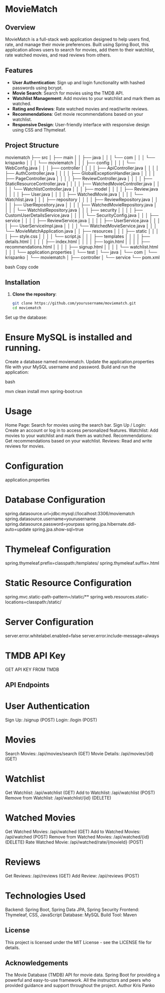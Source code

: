 # MovieMatch

## Overview

MovieMatch is a full-stack web application designed to help users find, rate, and manage their movie preferences. Built using Spring Boot, this application allows users to search for movies, add them to their watchlist, rate watched movies, and read reviews from others.

## Features

- **User Authentication**: Sign up and login functionality with hashed passwords using bcrypt.
- **Movie Search**: Search for movies using the TMDB API.
- **Watchlist Management**: Add movies to your watchlist and mark them as watched.
- **Rating and Reviews**: Rate watched movies and read/write reviews.
- **Recommendations**: Get movie recommendations based on your watchlist.
- **Responsive Design**: User-friendly interface with responsive design using CSS and Thymeleaf.

## Project Structure

moviematch
├── src
│ ├── main
│ │ ├── java
│ │ │ └── com
│ │ │ └── krispanko
│ │ │ └── moviematch
│ │ │ ├── config
│ │ │ │ └── WebConfig.java
│ │ │ ├── controller
│ │ │ │ ├── ApiController.java
│ │ │ │ ├── AuthController.java
│ │ │ │ ├── GlobalExceptionHandler.java
│ │ │ │ ├── PageController.java
│ │ │ │ ├── ReviewController.java
│ │ │ │ ├── StaticResourceController.java
│ │ │ │ ├── WatchedMovieController.java
│ │ │ │ └── WatchlistController.java
│ │ │ ├── model
│ │ │ │ ├── Review.java
│ │ │ │ ├── User.java
│ │ │ │ ├── WatchedMovie.java
│ │ │ │ └── Watchlist.java
│ │ │ ├── repository
│ │ │ │ ├── ReviewRepository.java
│ │ │ │ ├── UserRepository.java
│ │ │ │ ├── WatchedMovieRepository.java
│ │ │ │ └── WatchlistRepository.java
│ │ │ ├── security
│ │ │ │ ├── CustomUserDetailsService.java
│ │ │ │ └── SecurityConfig.java
│ │ │ ├── service
│ │ │ │ ├── ReviewService.java
│ │ │ │ ├── UserService.java
│ │ │ │ ├── UserServiceImpl.java
│ │ │ │ └── WatchedMovieService.java
│ │ │ └── MovieMatchApplication.java
│ │ ├── resources
│ │ │ ├── static
│ │ │ │ ├── style.css
│ │ │ │ └── script.js
│ │ │ ├── templates
│ │ │ │ ├── details.html
│ │ │ │ ├── index.html
│ │ │ │ ├── login.html
│ │ │ │ ├── recommendations.html
│ │ │ │ ├── signup.html
│ │ │ │ └── watchlist.html
│ │ │ └── application.properties
│ └── test
│ └── java
│ └── com
│ └── krispanko
│ └── moviematch
│ ├── controller
│ └── service
└── pom.xml

bash
Copy code

## Installation

1. **Clone the repository**:
   ```bash
   git clone https://github.com/yourusername/moviematch.git
   cd moviematch
Set up the database:

# Ensure MySQL is installed and running.
Create a database named moviematch.
Update the application.properties file with your MySQL username and password.
Build and run the application:

bash

mvn clean install
mvn spring-boot:run

# Usage
Home Page: Search for movies using the search bar.
Sign Up / Login: Create an account or log in to access personalized features.
Watchlist: Add movies to your watchlist and mark them as watched.
Recommendations: Get recommendations based on your watchlist.
Reviews: Read and write reviews for movies.

# Configuration
application.properties

# Database Configuration
spring.datasource.url=jdbc:mysql://localhost:3306/moviematch
spring.datasource.username=yourusername
spring.datasource.password=yourpass
spring.jpa.hibernate.ddl-auto=update
spring.jpa.show-sql=true

# Thymeleaf Configuration
spring.thymeleaf.prefix=classpath:/templates/
spring.thymeleaf.suffix=.html

# Static Resource Configuration
spring.mvc.static-path-pattern=/static/**
spring.web.resources.static-locations=classpath:/static/

# Server Configuration
server.error.whitelabel.enabled=false
server.error.include-message=always


# TMDB API Key
GET API KEY FROM TMDB

## API Endpoints

# User Authentication
Sign Up: /signup (POST)
Login: /login (POST)
# Movies
Search Movies: /api/movies/search (GET)
Movie Details: /api/movies/{id} (GET)
# Watchlist
Get Watchlist: /api/watchlist (GET)
Add to Watchlist: /api/watchlist (POST)
Remove from Watchlist: /api/watchlist/{id} (DELETE)
# Watched Movies
Get Watched Movies: /api/watched (GET)
Add to Watched Movies: /api/watched (POST)
Remove from Watched Movies: /api/watched/{id} (DELETE)
Rate Watched Movie: /api/watched/rate/{movieId} (POST)
# Reviews
Get Reviews: /api/reviews (GET)
Add Review: /api/reviews (POST)

# Technologies Used
Backend: Spring Boot, Spring Data JPA, Spring Security
Frontend: Thymeleaf, CSS, JavaScript
Database: MySQL
Build Tool: Maven

## License
This project is licensed under the MIT License - see the LICENSE file for details.

## Acknowledgements
The Movie Database (TMDB) API for movie data.
Spring Boot for providing a powerful and easy-to-use framework.
All the instructors and peers who provided guidance and support throughout the project.
Author
Kris Panko
